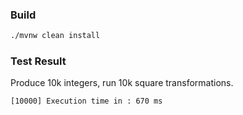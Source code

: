 ### Build 
```bash
./mvnw clean install 
```
### Test Result
Produce 10k integers, run 10k square transformations.
```
[10000] Execution time in : 670 ms
```